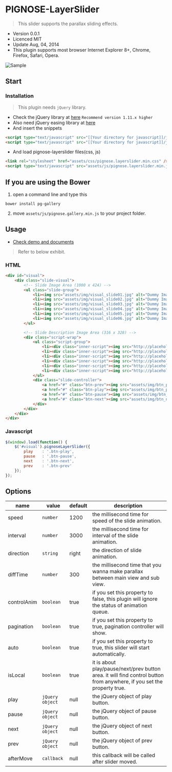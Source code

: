 PIGNOSE-LayerSlider
===================

> This slider supports the parallax sliding effects.

- Version 0.0.1
- Licenced MIT
- Update Aug, 04, 2014
- This plugin supports most browser Internet Explorer 8+, Chrome, Firefox, Safari, Opera.

![Sample](http://www.pigno.se/barn/PIGNOSE-LayerSlider/assets/img/sample.jpg)

## Start

### Installation

> This plugin needs `jQuery` library.

- Check the jQuery library at [here](http://jquery.com/download/) `Recommend version 1.11.x higher`
- Also need jQuery easing library at [here](http://gsgd.co.uk/sandbox/jquery/easing/)
- And insert the snippets

 ```html
<script type="text/javascript" src="[[Your directory for javascript]]/jquery.latest.min.js"></script>
<script type="text/javascript" src="[[Your directory for javascript]]/jquery.easing.js"></script>
```

- And load pignose-layerslider files(css, js)

 ```html
 <link rel="stylesheet" href="assets/css/pignose.layerslider.min.css" />
 <script type="text/javascript" src="assets/js/pignose.layerslider.min.js"></script>
```

## If you are using the Bower

1. open a command line and type this

 ```shell
bower install pg-gallery
 ```
 
2. move `assets/js/pignose.gallery.min.js` to your project folder.

## Usage

- [Check demo and documents](http://www.pigno.se/barn/PIGNOSE-LayerSlider/)

> Refer to below exhibit.

### HTML

```html
<div id="visual">
	<div class="slide-visual">
		<!-- Slide Image Area (1000 x 424) -->
		<ul class="slide-group">
			<li><img src="assets/img/visual_slide01.jpg" alt="Dummy Image" /></li>
			<li><img src="assets/img/visual_slide02.jpg" alt="Dummy Image" /></li>
			<li><img src="assets/img/visual_slide03.jpg" alt="Dummy Image" /></li>
			<li><img src="assets/img/visual_slide04.jpg" alt="Dummy Image" /></li>
			<li><img src="assets/img/visual_slide05.jpg" alt="Dummy Image" /></li>
			<li><img src="assets/img/visual_slide06.jpg" alt="Dummy Image" /></li>
		</ul>

		<!-- Slide Description Image Area (316 x 328) -->
		<div class="script-wrap">
			<ul class="script-group">
				<li><div class="inner-script"><img src="http://placehold.it/276x288/f8f8f8/b71200" alt="Dummy Image" /></div></li>
				<li><div class="inner-script"><img src="http://placehold.it/276x288/f8f8f8/b71200" alt="Dummy Image" /></div></li>
				<li><div class="inner-script"><img src="http://placehold.it/276x288/f8f8f8/b71200" alt="Dummy Image" /></div></li>
				<li><div class="inner-script"><img src="http://placehold.it/276x288/f8f8f8/b71200" alt="Dummy Image" /></div></li>
				<li><div class="inner-script"><img src="http://placehold.it/276x288/f8f8f8/b71200" alt="Dummy Image" /></div></li>
				<li><div class="inner-script"><img src="http://placehold.it/276x288/f8f8f8/b71200" alt="Dummy Image" /></div></li>
			</ul>
			<div class="slide-controller">
				<a href="#" class="btn-prev"><img src="assets/img/btn_prev.png" alt="Prev Slide" /></a>
				<a href="#" class="btn-play"><img src="assets/img/btn_play.png" alt="Start Slide" /></a>
				<a href="#" class="btn-pause"><img src="assets/img/btn_pause.png" alt="Pause Slide" /></a>
				<a href="#" class="btn-next"><img src="assets/img/btn_next.png" alt="Next Slide" /></a>
			</div>
		</div>
	</div>
</div>
```

### Javascript

```javascript
$(window).load(function() {
	$('#visual').pignoseLayerSlider({
		play    : '.btn-play',
		pause   : '.btn-pause',
		next    : '.btn-next',
		prev    : '.btn-prev'
	});
});
```

## Options

| name | value | default | description |
|------|-------|---------|-------------|
| speed | `number` | 1200 | the millisecond time for speed of the slide animation. |
| interval | `number` | 3000 | the millisecond time for interval of the slide animation. |
| direction | `string` | right | the direction of slide animation. |
| diffTime | `number` | 300 | the millisecond time that you wanna make parallax between main view and sub view. |
| controlAnim | `boolean` | true | if you set this property to false, this plugin will ignore the status of animation queue. |
| pagination | `boolean` | true | if you set this property to true, pagination controller will show. |
| auto | `boolean` | true | if you set this property to true, this slider will start automatically. |
| isLocal | `boolean` | true | it is about play/pause/next/prev button area. it will find control button from anywhere, if you set the property true. |
| play | `jQuery object` | null | the jQuery object of play button. |
| pause | `jQuery object` | null | the jQuery object of pause button. |
| next | `jQuery object` | null | the jQuery object of next button. |
| prev | `jQuery object` | null | the jQuery object of prev button. |
| afterMove | `callback` | null | this callback will be called after slider moved. |
